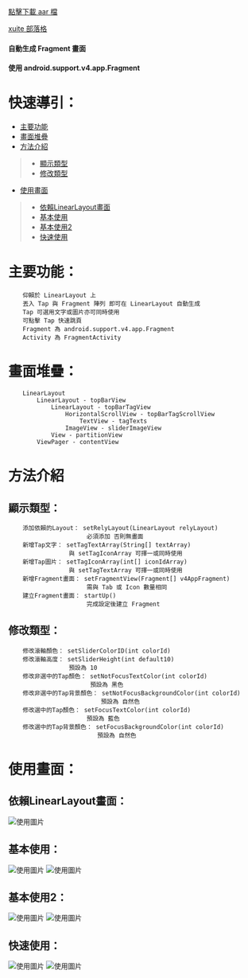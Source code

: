 
[點擊下載 aar 檔](https://drive.google.com/file/d/0B5zgfkIF-qiIUFBnb2k0dS1haUU/view?usp=sharing)

[ xuite 部落格](http://blog.xuite.net/kalian/code/527847236)

#### 自動生成 Fragment 畫面
#### 使用 android.support.v4.app.Fragment

# 快速導引：

 * [主要功能](#主要功能)
 * [畫面堆疊](#畫面堆疊)
 * [方法介紹](#方法介紹)
> * [顯示類型](#顯示類型)
> * [修改類型](#修改類型)
 * [使用畫面](#使用畫面)
> * [依賴LinearLayout畫面](#依賴LinearLayout畫面)
> * [基本使用](#基本使用)
> * [基本使用2](#基本使用2)
> * [快速使用](#快速使用)

# 主要功能：

```
    仰賴於 LinearLayout 上
    丟入 Tap 與 Fragment 陣列 即可在 LinearLayout 自動生成
    Tap 可選用文字或圖片亦可同時使用
    可點擊 Tap 快速跳頁
    Fragment 為 android.support.v4.app.Fragment
    Activity 為 FragmentActivity
```

# 畫面堆疊：

```
    LinearLayout 
        LinearLayout - topBarView
            LinearLayout - topBarTagView
                HorizontalScrollView - topBarTagScrollView
                    TextView - tagTexts
                ImageView - sliderImageView
            View - partitionView
        ViewPager - contentView
```

# 方法介紹

## 顯示類型：

```
    添加依賴的Layout： setRelyLayout(LinearLayout relyLayout)
                      必須添加 否則無畫面
    新增Tap文字： setTagTextArray(String[] textArray)
                 與 setTagIconArray 可擇一或同時使用
    新增Tap圖片： setTagIconArray(int[] iconIdArray)
                 與 setTagTextArray 可擇一或同時使用
    新增Fragment畫面： setFragmentView(Fragment[] v4AppFragment)
                      需與 Tab 或 Icon 數量相同
    建立Fragment畫面： startUp()
                      完成設定後建立 Fragment
```

## 修改類型：

```
    修改滾軸顏色： setSliderColorID(int colorId)
    修改滾軸高度： setSliderHeight(int default10)
                 預設為 10
    修改非選中的Tap顏色： setNotFocusTextColor(int colorId)
                       預設為 黑色
    修改非選中的Tap背景顏色： setNotFocusBackgroundColor(int colorId)
                          預設為 自然色
    修改選中的Tap顏色： setFocusTextColor(int colorId)
                      預設為 藍色
    修改選中的Tap背景顏色： setFocusBackgroundColor(int colorId)
                         預設為 自然色
```

# 使用畫面：

## 依賴LinearLayout畫面：

![使用圖片](http://a.share.photo.xuite.net/kalian/1a8ed27/20244996/1169421603_x.jpg)

## 基本使用：

![使用圖片](http://a.share.photo.xuite.net/kalian/1a8eded/20244996/1169420265_x.jpg)
![使用圖片](http://a.share.photo.xuite.net/kalian/1a8ed28/20244996/1169421604_x.jpg)

## 基本使用2：

![使用圖片](http://a.share.photo.xuite.net/kalian/1a8ed8b/20244996/1169420167_x.jpg)
![使用圖片](http://a.share.photo.xuite.net/kalian/1a8edc7/20244996/1169421507_x.jpg)

## 快速使用：

![使用圖片](http://a.share.photo.xuite.net/kalian/1a8edc8/20244996/1169421508_x.jpg)
![使用圖片](http://a.share.photo.xuite.net/kalian/1a8ed9c/20244996/1169421208_x.jpg)
